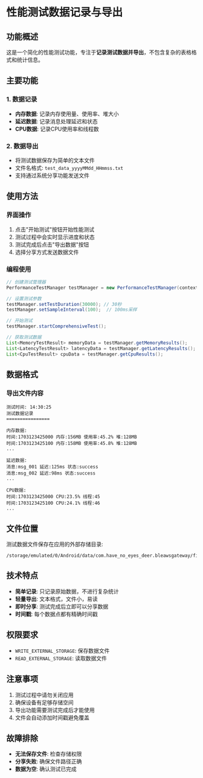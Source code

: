 # 性能测试数据记录与导出

## 功能概述

这是一个简化的性能测试功能，专注于**记录测试数据并导出**，不包含复杂的表格格式和统计信息。

## 主要功能

### 1. 数据记录
- **内存数据**: 记录内存使用量、使用率、堆大小
- **延迟数据**: 记录消息处理延迟和状态
- **CPU数据**: 记录CPU使用率和线程数

### 2. 数据导出
- 将测试数据保存为简单的文本文件
- 文件名格式: `test_data_yyyyMMdd_HHmmss.txt`
- 支持通过系统分享功能发送文件

## 使用方法

### 界面操作
1. 点击"开始测试"按钮开始性能测试
2. 测试过程中会实时显示进度和状态
3. 测试完成后点击"导出数据"按钮
4. 选择分享方式发送数据文件

### 编程使用
```java
// 创建测试管理器
PerformanceTestManager testManager = new PerformanceTestManager(context);

// 设置测试参数
testManager.setTestDuration(30000); // 30秒
testManager.setSampleInterval(100);  // 100ms采样

// 开始测试
testManager.startComprehensiveTest();

// 获取测试数据
List<MemoryTestResult> memoryData = testManager.getMemoryResults();
List<LatencyTestResult> latencyData = testManager.getLatencyResults();
List<CpuTestResult> cpuData = testManager.getCpuResults();
```

## 数据格式

### 导出文件内容
```
测试时间: 14:30:25
测试数据记录
================

内存数据:
时间:1703123425000 内存:156MB 使用率:45.2% 堆:128MB
时间:1703123425100 内存:158MB 使用率:45.8% 堆:128MB
...

延迟数据:
消息:msg_001 延迟:125ms 状态:success
消息:msg_002 延迟:98ms 状态:success
...

CPU数据:
时间:1703123425000 CPU:23.5% 线程:45
时间:1703123425100 CPU:24.1% 线程:46
...
```

## 文件位置

测试数据文件保存在应用的外部存储目录:
```
/storage/emulated/0/Android/data/com.have_no_eyes_deer.bleawsgateway/files/
```

## 技术特点

- **简单记录**: 只记录原始数据，不进行复杂统计
- **轻量导出**: 文本格式，文件小，易读
- **即时分享**: 测试完成后立即可以分享数据
- **时间戳**: 每个数据点都有精确时间戳

## 权限要求

- `WRITE_EXTERNAL_STORAGE`: 保存数据文件
- `READ_EXTERNAL_STORAGE`: 读取数据文件

## 注意事项

1. 测试过程中请勿关闭应用
2. 确保设备有足够存储空间
3. 导出功能需要测试完成后才能使用
4. 文件会自动添加时间戳避免覆盖

## 故障排除

- **无法保存文件**: 检查存储权限
- **分享失败**: 确保文件路径正确
- **数据为空**: 确认测试已完成 